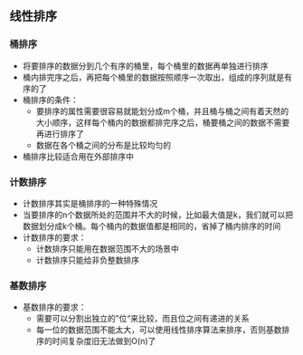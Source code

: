 ## 线性排序
### 桶排序
- 将要排序的数据分到几个有序的桶里，每个桶里的数据再单独进行排序
- 桶内排完序之后，再把每个桶里的数据按照顺序一次取出，组成的序列就是有序的了
- 桶排序的条件：
  - 要排序的属性需要很容易就能划分成m个桶，并且桶与桶之间有着天然的大小顺序，这样每个桶内的数据都排完序之后，桶要桶之间的数据不需要再进行排序了
  - 数据在各个桶之间的分布是比较均匀的
- 桶排序比较适合用在外部排序中
### 计数排序
- 计数排序其实是桶排序的一种特殊情况
- 当要排序的n个数据所处的范围并不大的时候，比如最大值是k，我们就可以把数据划分成k个桶。每个桶内的数据值都是相同的，省掉了桶内排序的时间
- 计数排序的要求：
  - 计数排序只能用在数据范围不大的场景中
  - 计数排序只能给非负整数排序
### 基数排序
- 基数排序的要求：
  - 需要可以分割出独立的”位“来比较，而且位之间有递进的关系
  - 每一位的数据范围不能太大，可以使用线性排序算法来排序，否则基数排序的时间复杂度旧无法做到O(n)了
